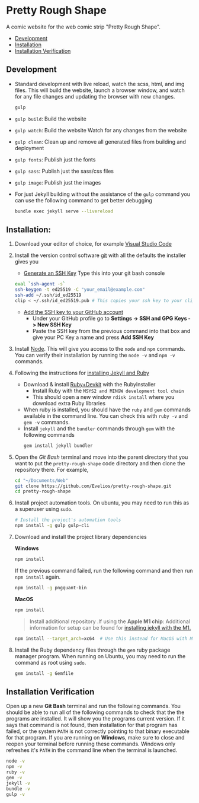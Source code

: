 # Pretty Rough Shape

A comic website for the web comic strip "Pretty Rough Shape".

* [Development](#development)
* [Installation](#installation)
* [Installation Verification](#installation-verification)

## Development

* Standard development with live reload, watch the scss, html, and img files. This will build the website, launch a
  browser window, and watch for any file changes and updating the browser with new changes.
  ```sh
  gulp
  ```

* `gulp build`: Build the website
* `gulp watch`: Build the website Watch for any changes from the website
*  `gulp clean`: Clean up and remove all generated files from building and deployment
* `gulp fonts`: Publish just the fonts
* `gulp sass`: Publish just the sass/css files
* `gulp image`: Publish just the images


* For just Jekyll building without the assistance of the `gulp` command you can use the following command to get better
  debugging
   ```sh
   bundle exec jekyll serve --livereload
   ```

## Installation:

1. Download your editor of choice, for example [Visual Studio Code](https://code.visualstudio.com/download)

2. Install the version control software [git](https://git-scm.com/downloads) with all the defaults the installer gives
   you
    * [Generate an SSH Key](https://docs.github.com/en/authentication/connecting-to-github-with-ssh/generating-a-new-ssh-key-and-adding-it-to-the-ssh-agent)
      Type this into your git bash console
     ```sh
     eval `ssh-agent -s`
     ssh-keygen -t ed25519 -C "your_email@example.com"
     ssh-add ~/.ssh/id_ed25519
     clip < ~/.ssh/id_ed25519.pub # This copies your ssh key to your clipboard
     ```
    * [Add the SSH key to your GitHub account](https://docs.github.com/en/authentication/connecting-to-github-with-ssh/adding-a-new-ssh-key-to-your-github-account)
        + Under your GitHub profile go to __Settings -> SSH and GPG Keys -> New SSH Key__
        + Paste the SSH key from the previous command into that box and give your PC Key a name and press __Add SSH
          Key__

3. Install [Node](https://nodejs.org/en/). This will give you access to the `node` and `npm` commands. You can verify
   their installation by running the `node -v` and `npm -v` commands.

4. Following the instructions for [installing Jekyll and Ruby](https://jekyllrb.com/docs/installation/windows/)
    * Download & install [Ruby+Devkit](https://www.ruby-lang.org/en/) with the RubyInstaller
        + Install Ruby with the `MSYS2 and MINGW development tool chain`
        + This should open a new window `rdisk install` where you download extra Ruby libraries
    * When ruby is installed, you should have the `ruby` and `gem` commands available in the command line. You can check
      this with `ruby -v` and `gem -v` commands.
    * Install `jekyll` and the `bundler` commands through `gem` with the following commands
       ```sh
       gem install jekyll bundler
       ```

5. Open the _Git Bash_ terminal and move into the parent directory that you want to put the `pretty-rough-shape` code
   directory and then clone the repository there. For example,
   ```sh
   cd "~/Documents/Web"
   git clone https://github.com/Evelios/pretty-rough-shape.git
   cd pretty-rough-shape
   ```

6. Install project automation tools. On ubuntu, you may need to run this as a superuser using `sudo`.

   ```sh
   # Install the project's automation tools
   npm install -g gulp gulp-cli
   ```

7. Download and install the project library dependencies

   __Windows__

   ```sh
   npm install
   ```

   If the previous command failed, run the following command and then run `npm install` again.
   ```sh
   npm install -g pngquant-bin
   ```

   __MacOS__

   ```sh
   npm install
   ```

   > Install additional repository
   .If using the __Apple M1 chip__: Additional information for setup can be found
   for [installing jekyll with the M1.](https://www.earthinversion.com/blogging/how-to-install-jekyll-on-appple-m1-macbook/)

      ```sh
      npm install --target_arch=xc64  # Use this instead for MacOS with M1 chip
      ```
8. Install the Ruby dependency files through the `gem` ruby package manager program. When running on Ubuntu, you may
   need to run the command as root using `sudo`.
   ```sh
   gem install -g Gemfile
   ```

## Installation Verification

Open up a new __Git Bash__ terminal and run the following commands. You should be able to run all of the following
commands to check that the the programs are installed. It will show you the programs current version. If it says that
command is not found, then installation for that program has failed, or the system `PATH` is not correctly pointing to
that binary executable for that program. If you are running on __Windows__, make sure to close and reopen your terminal before running these commands. Windows only refreshes it's `PATH` in the command line when the terminal is launched.

```sh
node -v
npm -v
ruby -v
gem -v
jekyll -v
bundle -v
gulp -v
```
